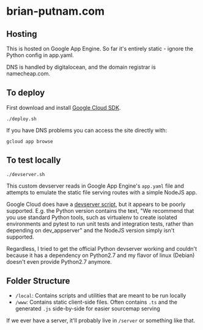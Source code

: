 # brian-putnam.com

## Hosting

This is hosted on Google App Engine. So far it's entirely static - ignore the
Python config in app.yaml.

DNS is handled by digitalocean, and the domain registrar is namecheap.com.

## To deploy

First download and install
[Google Cloud SDK](https://cloud.google.com/sdk/docs/install).

```
./deploy.sh
```

If you have DNS problems you can access the site directly with:

```
gcloud app browse
```

## To test locally

```
./devserver.sh
```

This custom devserver reads in Google App Engine's `app.yaml` file and attempts
to emulate the static file serving routes with a simple NodeJS app.

Google Cloud does have a
[devserver script](https://cloud.google.com/appengine/docs/standard/tools/local-devserver-command?tab=python),
but it appears to be poorly supported. E.g. the Python version contains the
text, "We recommend that you use standard Python tools, such as virtualenv to
create isolated environments and pytest to run unit tests and integration tests,
rather than depending on dev_appserver" and the NodeJS version simply isn't
supported.

Regardless, I tried to get the official Python devserver working and couldn't
because it has a dependency on Python2.7 and my flavor of linux (Debian) doesn't
even provide Python2.7 anymore.

## Folder Structure

- `/local`: Contains scripts and utilities that are meant to be run locally
- `/www`: Contains static client-side files. Often contains `.ts` and the
    generated `.js` side-by-side for easier sourcemap serving

If we ever have a server, it'll probably live in `/server` or something like
that.

